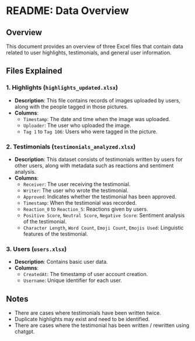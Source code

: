 # README: Data Overview

## Overview
This document provides an overview of three Excel files that contain data related to user highlights, testimonials, and general user information.

## Files Explained

### 1. Highlights (`highlights_updated.xlsx`)
- **Description**: This file contains records of images uploaded by users, along with the people tagged in those pictures.
- **Columns**:
  - `Timestamp`: The date and time when the image was uploaded.
  - `Uploader`: The user who uploaded the image.
  - `Tag 1` to `Tag 106`: Users who were tagged in the picture.

### 2. Testimonials (`testimonials_analyzed.xlsx`)
- **Description**: This dataset consists of testimonials written by users for other users, along with metadata such as reactions and sentiment analysis.
- **Columns**:
  - `Receiver`: The user receiving the testimonial.
  - `Writer`: The user who wrote the testimonial.
  - `Approved`: Indicates whether the testimonial has been approved.
  - `Timestamp`: When the testimonial was recorded.
  - `Reaction_0` to `Reaction_5`: Reactions given by users.
  - `Positive Score`, `Neutral Score`, `Negative Score`: Sentiment analysis of the testimonial.
  - `Character Length`, `Word Count`, `Emoji Count`, `Emojis Used`: Linguistic features of the testimonial.

### 3. Users (`users.xlsx`)
- **Description**: Contains basic user data.
- **Columns**:
  - `CreatedAt`: The timestamp of user account creation.
  - `Username`: Unique identifier for each user.

## Notes
- There are cases where testimonials have been written twice.
- Duplicate highlights may exist and need to be identified.
- There are cases where the testimonial has been written / rewritten using chatgpt. 
